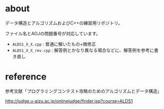# about

データ構造とアルゴリズムおよびC++の練習用リポジトリ。

ファイル名とAOJの問題番号が対応しています。

* `ALDS1_X_X.cpp` : 普通に解いたもの+微修正
* `ALDS1_X_X_rev.cpp` : 解答例とかなり異なる場合などに、解答例を参考に書き直し


# reference

参考文献「プログラミングコンテスト攻略のためのアルゴリズムとデータ構造」

http://judge.u-aizu.ac.jp/onlinejudge/finder.jsp?course=ALDS1
